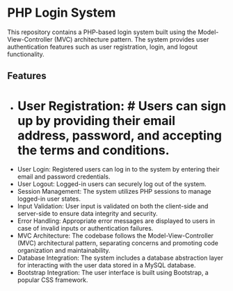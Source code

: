 # PHP Login System
This repository contains a PHP-based login system built using the Model-View-Controller (MVC) architecture pattern. The system provides user authentication features such as user registration, login, and logout functionality.
## Features
* # User Registration: # Users can sign up by providing their email address, password, and accepting the terms and conditions.
* User Login: Registered users can log in to the system by entering their email and password credentials.
* User Logout: Logged-in users can securely log out of the system.
* Session Management: The system utilizes PHP sessions to manage logged-in user states.
* Input Validation: User input is validated on both the client-side and server-side to ensure data integrity and security.
* Error Handling: Appropriate error messages are displayed to users in case of invalid inputs or authentication failures.
* MVC Architecture: The codebase follows the Model-View-Controller (MVC) architectural pattern, separating concerns and promoting code organization and maintainability.
* Database Integration: The system includes a database abstraction layer for interacting with the user data stored in a MySQL database.
* Bootstrap Integration: The user interface is built using Bootstrap, a popular CSS framework.
